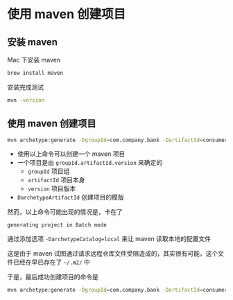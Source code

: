 # 使用 maven 创建项目

## 安装 maven

Mac 下安装 maven

```sh
brew install maven
```

安装完成测试

```sh
mvn -version
```

## 使用 maven 创建项目

```sh
mvn archetype:generate -DgroupId=com.company.bank -DartifactId=consumerBanking -DarchetypeArtifactId=maven-archetype-quickstart -DinteractiveMode=false
```

- 使用以上命令可以创建一个 maven 项目
- 一个项目是由 `groupId.artifactId.version` 来确定的
    - `groupId` 项目组
    - `artifactId` 项目本身
    - `version` 项目版本
- `DarchetypeArtifactId` 创建项目的模版

然而，以上命令可能出现的情况是，卡在了

```
generating project in Batch mode
```

通过添加选项 `-DarchetypeCatalog=local` 来让 maven 读取本地的配置文件

这是由于 maven 试图通过请求远程仓库文件受阻造成的，其实很有可能，这个文件已经在早已存在了 `~/.m2/` 中

于是，最后成功创建项目的命令是

```sh
mvn archetype:generate -DgroupId=com.company.bank -DartifactId=consumerBanking -DarchetypeArtifactId=maven-archetype-quickstart -DinteractiveMode=false -DarchetypeCatalog=local
```


